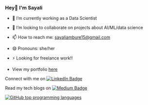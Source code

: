 ### Hey👋  I'm Sayali

- 🔭 I’m currently working as a Data Scientist
- 👯 I’m looking to collaborate on projects about AI/ML/data science
- 📫 How to reach me: sayaliambure15@gmail.com
- 😄 Pronouns: she/her
- ⚡ Looking for freelance work!!

- View my portfolio <a href='https://portfolio-website-black-delta.vercel.app/' target="_blank">here </a>


<p> Connect with me on   
<a href="https://www.linkedin.com/in/sayali-ambure"><img src="https://img.shields.io/badge/LinkedIn-blue?style=for-the-badge&logo=linkedin&logoColor=white" alt="LinkedIn Badge"></a>
</p>

<p> Read my tech blogs on   
<a href="https://medium.com/@sayaliambure15"><img src="https://img.shields.io/badge/Medium-12100E?style=for-the-badge&logo=medium&logoColor=white" alt="Medium Badge"></a>
</p>


[![GitHub top programming languages](https://github-readme-stats.vercel.app/api/top-langs/?username=sayaliambure&langs_count=8&layout=compact&theme=dark)](https://github.com/anuraghazra/github-readme-stats)
